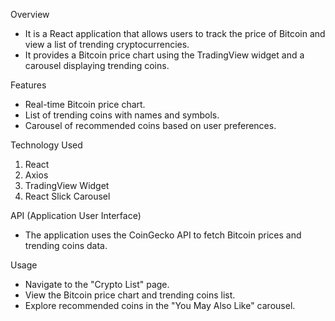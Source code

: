 Overview
- It is a React application that allows users to track the price of Bitcoin and view a list of trending cryptocurrencies.
- It provides a Bitcoin price chart using the TradingView widget and a carousel displaying trending coins.

Features
- Real-time Bitcoin price chart.
- List of trending coins with names and symbols.
- Carousel of recommended coins based on user preferences.

Technology Used 
1. React
2. Axios
3. TradingView Widget
4. React Slick Carousel

 API (Application User Interface)
   - The application uses the CoinGecko API to fetch Bitcoin prices and trending coins data.

Usage
- Navigate to the "Crypto List" page.
- View the Bitcoin price chart and trending coins list.
- Explore recommended coins in the "You May Also Like" carousel.
